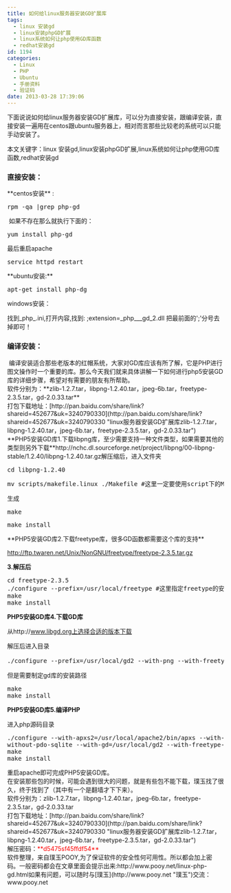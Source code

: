 ```yaml
---
title: 如何给linux服务器安装GD扩展库
tags:
  - linux 安装gd
  - linux安装phpGD扩展
  - linux系统如何让php使用GD库函数
  - redhat安装gd
id: 1194
categories:
  - Linux
  - PHP
  - Ubuntu
  - 手册资料
  - 验证码
date: 2013-03-28 17:39:06
---
```


<div>

下面说说如何给linux服务器安装GD扩展库，可以分为直接安装，跟编译安装，直接安装一遍用在centos跟ubuntu服务器上，相对而言那些比较老的系统可以只能手动安装了。

本文关键字：linux 安装gd,linux安装phpGD扩展,linux系统如何让php使用GD库函数,redhat安装gd

### 直接安装：

<div>
<div>**centos安装** :</div>
<div>
<pre class="brush: bash; gutter: false">rpm -qa |grep php-gd</pre>
</div>
<div> 如果不存在那么就执行下面的：</div>
<div>
<pre class="brush: bash; gutter: false">yum install php-gd</pre>
</div>
<div>最后重启apache
<pre class="brush: bash; gutter: false">service httpd restart</pre>
</div>
<div>**ubuntu安装:**</div>
<div>
<pre class="brush: bash; gutter: false">apt-get install php-dg</pre>
</div>
</div>
windows安装：

<span> 找到_php_.ini,打开内容,找到: ;extension=_php___gd_2.dll 把最前面的</span>';'分号去掉即可！

### 编译安装：

<div> 编译安装适合那些老版本的红帽系统，大家对GD库应该有所了解，它是PHP进行图文操作时一个重要的库。那么今天我们就来具体讲解一下如何进行php5安装GD库的详细步骤，希望对有需要的朋友有所帮助。</div>
<div>
<div></div>
<div>软件分别为：**zlib-1.2.7.tar，libpng-1.2.40.tar，jpeg-6b.tar，freetype-2.3.5.tar，gd-2.0.33.tar**</div>
<div></div>
打包下载地址：[http://pan.baidu.com/share/link?shareid=452677&amp;uk=3240790330](http://pan.baidu.com/share/link?shareid=452677&amp;uk=3240790330 "linux服务器安装GD扩展库zlib-1.2.7.tar，libpng-1.2.40.tar，jpeg-6b.tar，freetype-2.3.5.tar，gd-2.0.33.tar")

</div>
<div></div>
<div>**PHP5安装GD库1.下载libpng库，至少需要支持一种文件类型，如果需要其他的类型则另外下载**http://nchc.dl.sourceforge.net/project/libpng/00-libpng-stable/1.2.40/libpng-1.2.40.tar.gz解压缩后，进入文件夹
<pre class="brush: bash; gutter: false">cd libpng-1.2.40</pre>
<pre class="brush: bash; gutter: false">mv scripts/makefile.linux ./Makefile #这里一定要使用script下的Makefile ，不要通过./configure</pre>
生成
<pre class="brush: bash; gutter: false">make</pre>
<pre class="brush: bash; gutter: false">make install</pre>
**PHP5安装GD库2.下载freetype库，很多GD函数都需要这个库的支持**

http://ftp.twaren.net/Unix/NonGNU/freetype/freetype-2.3.5.tar.gz

**3.解压后**
<pre class="brush: bash; gutter: false">cd freetype-2.3.5
./configure --prefix=/usr/local/freetype #这里指定freetype的安装目录，以便php编译时用到
make
make install</pre>
**PHP5安装GD库4.下载GD库**

从http://www.libgd.org上选择合适的版本下载

解压后进入目录
<pre class="brush: bash; gutter: false">./configure --prefix=/usr/local/gd2 --with-png --with-freetype #这里不需要制定freetype目录，</pre>
但是需要制定gd库的安装路径
<pre class="brush: bash; gutter: false">make
make install</pre>
**PHP5安装GD库5.编译PHP**

进入php源码目录
<pre class="brush: bash; gutter: false">./configure --with-apxs2=/usr/local/apache2/bin/apxs --with-mysql --without-sqlite --
without-pdo-sqlite --with-gd=/usr/local/gd2 --with-freetype-dir=/usr/local/freetype/
make
make install</pre>
<div>重启apache即可完成PHP5安装GD库。</div>
</div>
<div></div>
在安装那些包的时候，可能会遇到很大的问题，就是有些包不能下载，璞玉找了很久，终于找到了（其中有一个是翻墙才下下来）。

</div>
<div></div>
<div>软件分别为：zlib-1.2.7.tar，libpng-1.2.40.tar，jpeg-6b.tar，freetype-2.3.5.tar，gd-2.0.33.tar</div>
<div></div>
<div>打包下载地址：[http://pan.baidu.com/share/link?shareid=452677&amp;uk=3240790330](http://pan.baidu.com/share/link?shareid=452677&amp;uk=3240790330 "linux服务器安装GD扩展库zlib-1.2.7.tar，libpng-1.2.40.tar，jpeg-6b.tar，freetype-2.3.5.tar，gd-2.0.33.tar")</div>
<div></div>
<div>解压密码：<span style="color: #ff0000;">**d5475sf45ffdf54**</span></div>
<div></div>
<div>软件整理，来自璞玉POOY,为了保证软件的安全性何可用性。所以都会加上密码。一般密码都会在文章里面会提示出来:http://www.pooy.net/linux-php-gd.html如果有问题，可以随时与[璞玉](http://www.pooy.net "璞玉")交流：www.pooy.net

</div>